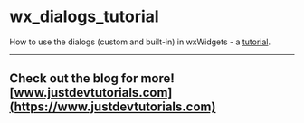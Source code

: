 # wx_dialogs_tutorial


How to use the dialogs (custom and built-in) in wxWidgets - a [tutorial](https://youtu.be/KwWpAAomc5Y).

---
Check out the blog for more! [www.justdevtutorials.com](https://www.justdevtutorials.com)
---



